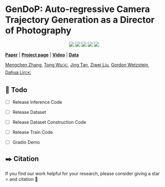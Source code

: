 # GenDoP: Auto-regressive Camera Trajectory Generation as a Director of Photography


<p align="center">
<a href="TODO"><img src="https://img.shields.io/badge/arXiv-Paper-<color>"></a>
<a href="https://github.com/kszpxxzmc/GenDoP"><img src="https://img.shields.io/badge/Project-Website-red"></a>
<a href="https://studio.youtube.com/video/UWvR_A7yFeI/"><img src="https://img.shields.io/static/v1?label=Demo&message=Video&color=orange"></a>
<a href=""><img src="https://img.shields.io/static/v1?label=Dataset&message=Data&color=yellow"></a>
<a href="" target='_blank'>
<img src="https://visitor-badge.laobi.icu/badge?page_id=TODO" />
</a>
</p>

[**Paper**](TODO) | [**Project page**](https://github.com/kszpxxzmc/GenDoP) | [**Video**](https://studio.youtube.com/video/UWvR_A7yFeI/) | [**Data**](TODO) 

[Mengchen Zhang](https://kszpxxzmc.github.io), [Tong Wu✉️](https://wutong16.github.io), [Jing Tan](https://sparkstj.github.io/), [Ziwei Liu](https://liuziwei7.github.io/), [Gordon Wetzstein](https://stanford.edu/~gordonwz/), [Dahua Lin✉️](http://dahua.site/)


## 📆 Todo
- [ ] Release Inference Code 
- [ ] Release Dataset
- [ ] Release Dataset Construction Code
- [ ] Release Train Code
- [ ] Gradio Demo


## ✒️ Citation
If you find our work helpful for your research, please consider giving a star ⭐ and citation 📝

```bibtex

```
